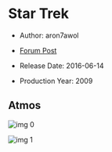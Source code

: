 # Star Trek

* Author: aron7awol

* [Forum Post](https://www.avsforum.com/threads/bass-eq-for-filtered-movies.2995212/post-56865356)

* Release Date: 2016-06-14
* Production Year: 2009

## Atmos

![img 0](https://i.imgur.com/UTC4yQs.jpg)

![img 1](https://i.imgur.com/vsyoYA8.png)

